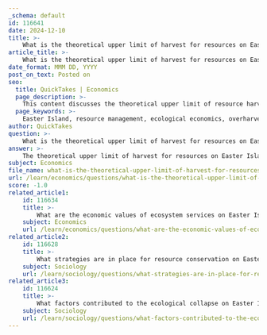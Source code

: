 ```yaml
---
_schema: default
id: 116641
date: 2024-12-10
title: >-
    What is the theoretical upper limit of harvest for resources on Easter Island?
article_title: >-
    What is the theoretical upper limit of harvest for resources on Easter Island?
date_format: MMM DD, YYYY
post_on_text: Posted on
seo:
  title: QuickTakes | Economics
  page_description: >-
    This content discusses the theoretical upper limit of resource harvest on Easter Island, highlighting the dynamics of overharvesting, sustainability, and the impact of governance on resource management.
  page_keywords: >-
    Easter Island, resource management, ecological economics, overharvesting, sustainability, harvest rate, regeneration rate, governance structures, sustainable practices, ecological challenges
author: QuickTakes
question: >-
    What is the theoretical upper limit of harvest for resources on Easter Island?
answer: >-
    The theoretical upper limit of harvest for resources on Easter Island can be understood through the lens of resource management and ecological economics. The island's palm forest, which was a crucial natural resource, was treated as an open-access resource. This led to overharvesting, which is a common issue in resource management scenarios, often resulting in a collapse of the resource base, similar to predator-prey dynamics in ecology.\n\nResearch indicates that the sustainability of resource harvesting on Easter Island depended on the balance between the harvest rate and the regeneration rate of the resources. When the harvest rate exceeded the regeneration rate, it led to depletion. Conversely, if the harvest rate was slower than the regeneration rate, the resources could be sustained over time. This dynamic is critical in understanding the limits of resource extraction.\n\nAdditionally, the governance structures in place, such as prohibitions on harvesting certain resources during specific times, suggest that there was an awareness of the need for sustainable practices. However, these governance systems ultimately failed to prevent overharvesting, indicating that even with optimal management strategies, the theoretical upper limit of harvest could not be effectively maintained without a robust enforcement mechanism.\n\nIn summary, the theoretical upper limit of harvest on Easter Island is influenced by the interplay of resource regeneration rates, governance structures, and the socio-economic dynamics of the Rapa Nui people. The failure to manage these factors led to significant ecological challenges, highlighting the importance of sustainable resource management practices.
subject: Economics
file_name: what-is-the-theoretical-upper-limit-of-harvest-for-resources-on-easter-island.md
url: /learn/economics/questions/what-is-the-theoretical-upper-limit-of-harvest-for-resources-on-easter-island
score: -1.0
related_article1:
    id: 116634
    title: >-
        What are the economic values of ecosystem services on Easter Island?
    subject: Economics
    url: /learn/economics/questions/what-are-the-economic-values-of-ecosystem-services-on-easter-island
related_article2:
    id: 116628
    title: >-
        What strategies are in place for resource conservation on Easter Island?
    subject: Sociology
    url: /learn/sociology/questions/what-strategies-are-in-place-for-resource-conservation-on-easter-island
related_article3:
    id: 116624
    title: >-
        What factors contributed to the ecological collapse on Easter Island?
    subject: Sociology
    url: /learn/sociology/questions/what-factors-contributed-to-the-ecological-collapse-on-easter-island
---
```


&nbsp;